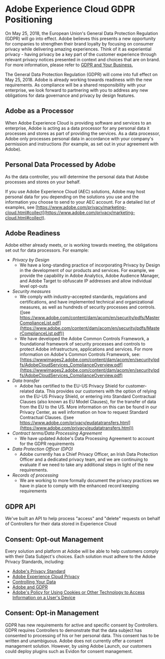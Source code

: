 # Adobe Experience Cloud GDPR Positioning

On May 25, 2018, the European Union's General Data Protection Regulation (GDPR) will go into effect. Adobe believes this presents a new opportunity for companies to strengthen their brand loyalty by focusing on consumer privacy while delivering amazing experiences. Think of it as experiential privacy - having privacy be a key part of the customer experience through relevant privacy notices presented in context and choices that are on brand. For more information, please refer to [GDPR and Your Business.](https://www.adobe.com/privacy/general-data-protection-regulation.html)

The General Data Protection Regulation (GDPR) will come into full effect on May 25, 2018. Adobe is already working towards readiness with the new requirements. As compliance will be a shared responsibility with your enterprise, we look forward to partnering with you to address any new obligations for data governance and privacy by design features.

## Adobe as a Processor

When Adobe Experience Cloud is providing software and services to an enterprise, Adobe is acting as a data processor for any personal data it processes and stores as part of providing the services. As a data processor, Adobe only processes personal data in accordance with your company's permission and instructions (for example, as set out in your agreement with Adobe).

## Personal Data Processed by Adobe

As the data controller, you will determine the personal data that Adobe processes and stores on your behalf.

If you use Adobe Experience Cloud (AEC) solutions, Adobe may host personal data for you depending on the solutions you use and the information you choose to send to your AEC account. For a detailed list of examples, see [https://www.adobe.com/privacy/marketing-cloud.html#collect](https://www.adobe.com/privacy/marketing-cloud.html#collect).

## Adobe Readiness

Adobe either already meets, or is working towards meeting, the obligations set out for data processors. For example:

* *Privacy by Design*
    * We have a long-standing practice of incorporating Privacy by Design in the development of our products and services. For example, we provide the capability in Adobe Analytics, Adobe Audience Manager, and Adobe Target to obfuscate IP addresses and allow individual level opt-outs
* *Security measures*
  * We comply with industry–accepted standards, regulations and certifications, and have implemented technical and organizational measures, as well as hundreds of security processes and controls. ([see https://www.adobe.com/content/dam/acom/en/security/pdfs/MasterComplianceList.pdf](https://www.adobe.com/content/dam/acom/en/security/pdfs/MasterComplianceList.pdf))
  * We have developed the Adobe Common Controls Framework, a foundational framework of security processes and controls to protect Adobe infrastructure, applications and services. For more information on Adobe's Common Controls Framework, see: [https://wwwimages2.adobe.com/content/dam/acom/en/security/pdfs/AdobeCloudServices_ComplianceOverview.pdf](https://wwwimages2.adobe.com/content/dam/acom/en/security/pdfs/AdobeCloudServices_ComplianceOverview.pdf)
* *Data transfer*
  * Adobe has certified to the EU-US Privacy Shield for customer-related data. This provides our customers with the option of relying on the EU-US Privacy Shield, or entering into Standard Contractual Clauses (also known as EU Model Clauses), for the transfer of data from the EU to the US. More information on this can be found in our Privacy Center, as well information on how to request Standard Contractual Clauses. ([see https://www.adobe.com/privacy/eudatatransfers.html](https://www.adobe.com/privacy/eudatatransfers.html))
* *Contract terms/Data Processing Agreement*
  * We have updated Adobe's Data Processing Agreement to account for the GDPR requirements
* *Data Protection Officer (DPO)*
  * Adobe currently has a Chief Privacy Officer, an Irish Data Protection Officer and a dedicated privacy team, and we are continuing to evaluate if we need to take any additional steps in light of the new requirements.
* *Records of processing*
  * We are working to more formally document the privacy practices we have in place to comply with the enhanced record keeping requirements

## GDPR API

We've built an API to help process "access" and "delete" requests on behalf of Controllers for their data stored in Experience Cloud

## Consent: Opt-out Management

Every solution and platform at Adobe will be able to help customers comply with their Data Subject's choices. Each solution must adhere to the Adobe Privacy Standards, including:

* [Adobe's Privacy Standard](https://www.adobe.com/privacy.html)
* [Adobe Experience Cloud Privacy](https://www.adobe.com/privacy/marketing-cloud.html)
* [Controlling Your Data](https://www.adobe.com/privacy/opt-out.html)
* [Adobe and GDPR](https://www.adobe.com/privacy/general-data-protection-regulation.html)
* [Adobe's Policy for Using Cookies or Other Technology to Access Information on a User's Device](https://www.adobe.com/privacy/cookies.html)

## Consent: Opt-in Management

GDPR has new requirements for active and specific consent by Controllers. GDPR requires Controllers to demonstrate that the data subject has consented to processing of his or her personal data. This consent has to be written and unambiguous. Adobe does not currently offer a consent management solution. However, by using Adobe Launch, our customers could deploy plugins such as Evidon for consent management.
